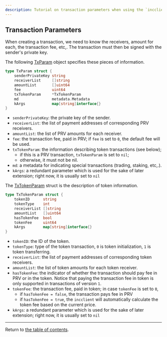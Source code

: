 ```yaml
---
description: Tutorial on transaction parameters when using the `incclient`.
---
```


## Transaction Parameters
When creating a transaction, we need to know the receivers, amount for each, the transaction fee, etc,.
The transaction must then be signed with the sender's private key. 

The following [TxParam](../../../incclient/common.go) object specifies these pieces of information.

```go
type TxParam struct {
	senderPrivateKey string
	receiverList     []string
	amountList       []uint64
	fee              uint64
	txTokenParam     *TxTokenParam
	md               metadata.Metadata
	kArgs            map[string]interface{}
}
```
* `senderPrivateKey`: the private key of the sender.
* `receiverList`: the list of payment addresses of corresponding PRV receivers.
* `amountList`: the list of PRV amounts for each receiver.
* `fee`: the transaction fee, paid in PRV; if `fee` is set to `0`, the default fee will be used.
* `txTokenParam`: the information describing token transactions (see below);
    * if this is a PRV transaction, `txTokenParam` is set to `nil`;
    * otherwise, it must not be nil.
* `md`: a metadata for indicating special transactions (trading, staking, etc,.).
* `kArgs`: a redundant parameter which is used for the sake of later extension; right now, it is usually set to `nil`

The [TxTokenParam](../../../incclient/common.go) struct is the description of token information.
```go
type TxTokenParam struct {
	tokenID      string
	tokenType    int
	receiverList []string
	amountList   []uint64
	hasTokenFee  bool
	tokenFee     uint64
	kArgs        map[string]interface{}
}
```
* `tokenID`: the ID of the token.
* `tokenType`: type of the token transaction, `0` is token initialization, `1` is token transferring.
* `receiverList`: the list of payment addresses of corresponding token receivers.
* `amountList`: the list of token amounts for each token receiver.
* `hasTokenFee`: the indicator of whether the transaction should pay fee in PRV or in the token. Notice that paying the transaction fee in token is only supported in transactions of version `1`.
* `tokenFee`: the transaction fee, paid in token; in case `tokenFee` is set to `0`, 
    * if `hasTokenFee = false`, the transaction pays fee in PRV
    * if `hasTokenFee = true`, the `incclient` will automatically calculate the token fee based on the current price. 
* `kArgs`: a redundant parameter which is used for the sake of later extension; right now, it is usually set to `nil`
---
Return to [the table of contents](../../../README.md).
